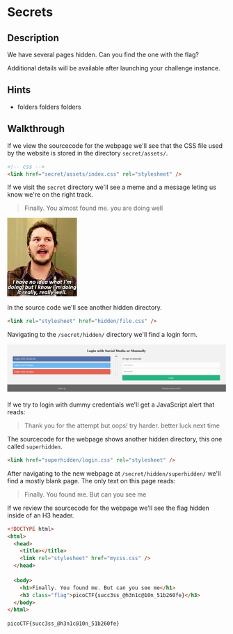 # Secrets

## Description

We have several pages hidden. Can you find the one with the flag?

Additional details will be available after launching your challenge instance.

## Hints

* folders folders folders

## Walkthrough

If we view the sourcecode for the webpage we'll see that the CSS file used by the website is stored in the directory ```secret/assets/```.

```html
<!-- css -->
<link href="secret/assets/index.css" rel="stylesheet" />
```

If we visit the ```secret``` directory we'll see a meme and a message leting us know we're on the right track.

> Finally. You almost found me. you are doing well

![Meme used in CTF challenge secret directory](./finally-you-found-me.gif "Meme used in CTF challenge secret directory")

In the source code we'll see another hidden directory.

```html
<link rel="stylesheet" href="hidden/file.css" />
```

Navigating to the ```/secret/hidden/``` directory we'll find a login form.

![Hidden Login Form](./hidden-login-page.png "Hidden login form found at /secret/hidden/")

If we try to login with dummy credentials we'll get a JavaScript alert that reads:

> Thank you for the attempt but oops! try harder. better luck next time

The sourcecode for the webpage shows another hidden directory, this one called ```superhidden```.

```html
<link href="superhidden/login.css" rel="stylesheet" />
```

After navigating to the new webpage at ```/secret/hidden/superhidden/``` we'll find a mostly blank page. The only text on this page reads:

> Finally. You found me. But can you see me

If we review the sourcecode for the webpage we'll see the flag hidden inside of an H3 header.

```html
<!DOCTYPE html>
<html>
  <head>
    <title></title>
    <link rel="stylesheet" href="mycss.css" />
  </head>

  <body>
    <h1>Finally. You found me. But can you see me</h1>
    <h3 class="flag">picoCTF{succ3ss_@h3n1c@10n_51b260fe}</h3>
  </body>
</html>
```

```picoCTF{succ3ss_@h3n1c@10n_51b260fe}```
